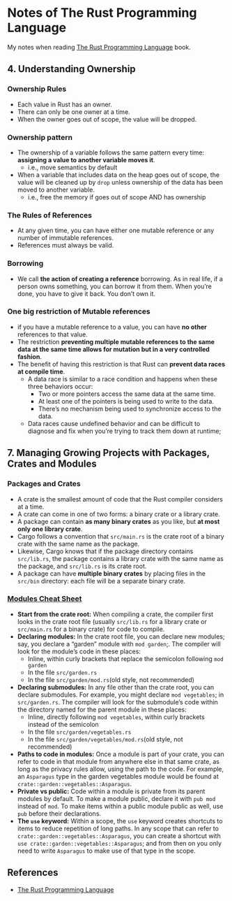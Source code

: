 # Notes of The Rust Programming Language     
My notes when reading [The Rust Programming Language](https://doc.rust-lang.org/book/) book.     

## 4. Understanding Ownership

### Ownership Rules   
- Each value in Rust has an owner.
- There can only be one owner at a time.
- When the owner goes out of scope, the value will be dropped.   

### Ownership pattern   
- The ownership of a variable follows the same pattern every time: **assigning a value to another variable moves it**.      
  - i.e., move semantics by default            
- When a variable that includes data on the heap goes out of scope, the value will be cleaned up by `drop` unless ownership of the data has been moved to another variable.     
  - i.e., free the memory if goes out of scope AND has ownership       

### The Rules of References
- At any given time, you can have either one mutable reference or any number of immutable references.
- References must always be valid.       

### Borrowing    
- We call **the action of creating a reference** borrowing. As in real life, if a person owns something, you can borrow it from them. When you’re done, you have to give it back. You don’t own it.     

### One big restriction of Mutable references
- if you have a mutable reference to a value, you can have **no other** references to that value. 
- The restriction **preventing multiple mutable references to the same data at the same time allows for mutation but in a very controlled fashion**.      
- The benefit of having this restriction is that Rust can **prevent data races at compile time**.
  - A data race is similar to a race condition and happens when these three behaviors occur:
    - Two or more pointers access the same data at the same time.
    - At least one of the pointers is being used to write to the data.
    - There’s no mechanism being used to synchronize access to the data.     
  - Data races cause undefined behavior and can be difficult to diagnose and fix when you’re trying to track them down at runtime;     

## 7. Managing Growing Projects with Packages, Crates and Modules

### Packages and Crates     
- A crate is the smallest amount of code that the Rust compiler considers at a time.      
- A crate can come in one of two forms: a binary crate or a library crate.     
- A package can contain **as many binary crates** as you like, but **at most only one library crate**.
- Cargo follows a convention that `src/main.rs` is the crate root of a binary crate with the same name as the package.   
- Likewise, Cargo knows that if the package directory contains `src/lib.rs`, the package contains a library crate with the same name as the package, and `src/lib.rs` is its crate root.    
- A package can have **multiple binary crates** by placing files in the `src/bin` directory: each file will be a separate binary crate.      

### [Modules Cheat Sheet](https://doc.rust-lang.org/book/ch07-02-defining-modules-to-control-scope-and-privacy.html#modules-cheat-sheet)    
- **Start from the crate root:** When compiling a crate, the compiler first looks in the crate root file (usually `src/lib.rs` for a library crate or `src/main.rs` for a binary crate) for code to compile.
- **Declaring modules:** In the crate root file, you can declare new modules; say, you declare a “garden” module with `mod garden`;. The compiler will look for the module’s code in these places:
  - Inline, within curly brackets that replace the semicolon following `mod garden`
  - In the file `src/garden.rs`
  - In the file `src/garden/mod.rs`(old style, not recommended)
- **Declaring submodules:** In any file other than the crate root, you can declare submodules. For example, you might declare `mod vegetables`; in `src/garden.rs`. The compiler will look for the submodule’s code within the directory named for the parent module in these places:
  - Inline, directly following `mod vegetables`, within curly brackets instead of the semicolon
  - In the file `src/garden/vegetables.rs`
  - In the file `src/garden/vegetables/mod.rs`(old style, not recommended)
- **Paths to code in modules:** Once a module is part of your crate, you can refer to code in that module from anywhere else in that same crate, as long as the privacy rules allow, using the path to the code. For example, an `Asparagus` type in the garden vegetables module would be found at `crate::garden::vegetables::Asparagus`.
- **Private vs public:** Code within a module is private from its parent modules by default. To make a module public, declare it with `pub mod` instead of `mod`. To make items within a public module public as well, use `pub` before their declarations.
- **The `use` keyword:** Within a scope, the `use` keyword creates shortcuts to items to reduce repetition of long paths. In any scope that can refer to `crate::garden::vegetables::Asparagus`, you can create a shortcut with `use crate::garden::vegetables::Asparagus`; and from then on you only need to write `Asparagus` to make use of that type in the scope.    


## References
- [The Rust Programming Language](https://doc.rust-lang.org/book/)    
